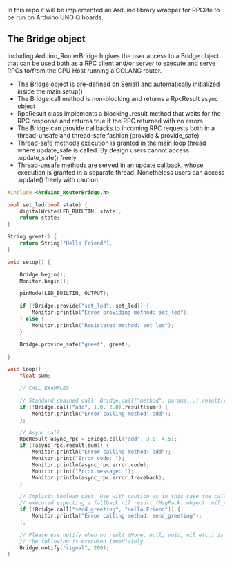 In this repo it will be implemented an Arduino library wrapper for RPClite to be run on Arduino UNO Q boards.

## The Bridge object ##

Including Arduino_RouterBridge.h gives the user access to a Bridge object that can be used both as a RPC client and/or server to execute and serve RPCs to/from the CPU Host running a GOLANG router.

- The Bridge object is pre-defined on Serial1 and automatically initialized inside the main setup()
- The Bridge.call method is non-blocking and returns a RpcResult async object
- RpcResult class implements a blocking .result method that waits for the RPC response and returns true if the RPC returned with no errors
- The Bridge can provide callbacks to incoming RPC requests both in a thread-unsafe and thread-safe fashion (provide & provide_safe)
- Thread-safe methods execution is granted in the main loop thread where update_safe is called. By design users cannot access .update_safe() freely
- Thread-unsafe methods are served in an update callback, whose execution is granted in a separate thread. Nonetheless users can access .update() freely with caution


```cpp
#include <Arduino_RouterBridge.h>

bool set_led(bool state) {
    digitalWrite(LED_BUILTIN, state);
    return state;
}

String greet() {
    return String("Hello Friend");
}

void setup() {

    Bridge.begin();
    Monitor.begin();

    pinMode(LED_BUILTIN, OUTPUT);

    if (!Bridge.provide("set_led", set_led)) {
        Monitor.println("Error providing method: set_led");
    } else {
        Monitor.println("Registered method: set_led");
    }

    Bridge.provide_safe("greet", greet);

}

void loop() {
    float sum;

    // CALL EXAMPLES

    // Standard chained call: Bridge.call("method", params...).result(res)
    if (!Bridge.call("add", 1.0, 2.0).result(sum)) {
        Monitor.println("Error calling method: add");
    };

    // Async call
    RpcResult async_rpc = Bridge.call("add", 3.0, 4.5);
    if (!async_rpc.result(sum)) {
        Monitor.println("Error calling method: add");
        Monitor.print("Error code: ");
        Monitor.println(async_rpc.error.code);
        Monitor.print("Error message: ");
        Monitor.println(async_rpc.error.traceback);
    }

    // Implicit boolean cast. Use with caution as in this case the call is indeed
    // executed expecting a fallback nil result (MsgPack::object::nil_t)
    if (!Bridge.call("send_greeting", "Hello Friend")) {
        Monitor.println("Error calling method: send_greeting");
    };

    // Please use notify when no reult (None, null, void, nil etc.) is expected from the opposite side
    // the following is executed immediately
    Bridge.notify("signal", 200);
}
```

